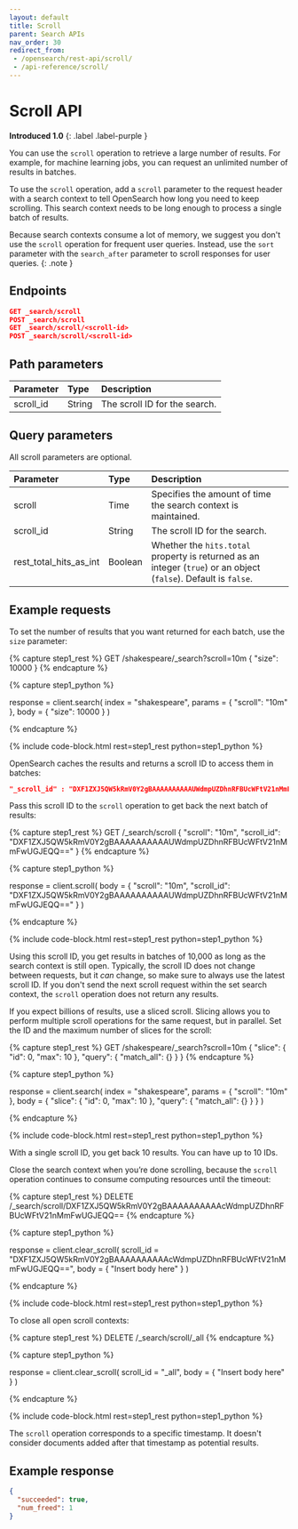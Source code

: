 ```yaml
---
layout: default
title: Scroll
parent: Search APIs
nav_order: 30
redirect_from:
 - /opensearch/rest-api/scroll/
 - /api-reference/scroll/
---
```


# Scroll API
**Introduced 1.0**
{: .label .label-purple }

You can use the `scroll` operation to retrieve a large number of results. For example, for machine learning jobs, you can request an unlimited number of results in batches.

To use the `scroll` operation, add a `scroll` parameter to the request header with a search context to tell OpenSearch how long you need to keep scrolling. This search context needs to be long enough to process a single batch of results.

Because search contexts consume a lot of memory, we suggest you don't use the `scroll` operation for frequent user queries. Instead, use the `sort` parameter with the `search_after` parameter to scroll responses for user queries.
{: .note }

## Endpoints

```json
GET _search/scroll
POST _search/scroll
GET _search/scroll/<scroll-id>
POST _search/scroll/<scroll-id>
```

## Path parameters

Parameter | Type | Description
:--- | :--- | :---
scroll_id | String | The scroll ID for the search.

## Query parameters

All scroll parameters are optional.

Parameter | Type | Description
:--- | :--- | :---
scroll | Time | Specifies the amount of time the search context is maintained.
scroll_id | String | The scroll ID for the search.
rest_total_hits_as_int | Boolean | Whether the `hits.total` property is returned as an integer (`true`) or an object (`false`). Default is `false`.

## Example requests

To set the number of results that you want returned for each batch, use the `size` parameter:

<!-- spec_insert_start
component: example_code
rest: GET /shakespeare/_search?scroll=10m
body: |
{
  "size": 10000
}
-->
{% capture step1_rest %}
GET /shakespeare/_search?scroll=10m
{
  "size": 10000
}
{% endcapture %}

{% capture step1_python %}


response = client.search(
  index = "shakespeare",
  params = { "scroll": "10m" },
  body =   {
    "size": 10000
  }
)

{% endcapture %}

{% include code-block.html
    rest=step1_rest
    python=step1_python %}
<!-- spec_insert_end -->

OpenSearch caches the results and returns a scroll ID to access them in batches:

```json
"_scroll_id" : "DXF1ZXJ5QW5kRmV0Y2gBAAAAAAAAAAUWdmpUZDhnRFBUcWFtV21nMmFwUGJEQQ=="
```

Pass this scroll ID to the `scroll` operation to get back the next batch of results:

<!-- spec_insert_start
component: example_code
rest: GET /_search/scroll
body: |
{
  "scroll": "10m",
  "scroll_id": "DXF1ZXJ5QW5kRmV0Y2gBAAAAAAAAAAUWdmpUZDhnRFBUcWFtV21nMmFwUGJEQQ=="
}
-->
{% capture step1_rest %}
GET /_search/scroll
{
  "scroll": "10m",
  "scroll_id": "DXF1ZXJ5QW5kRmV0Y2gBAAAAAAAAAAUWdmpUZDhnRFBUcWFtV21nMmFwUGJEQQ=="
}
{% endcapture %}

{% capture step1_python %}


response = client.scroll(
  body =   {
    "scroll": "10m",
    "scroll_id": "DXF1ZXJ5QW5kRmV0Y2gBAAAAAAAAAAUWdmpUZDhnRFBUcWFtV21nMmFwUGJEQQ=="
  }
)

{% endcapture %}

{% include code-block.html
    rest=step1_rest
    python=step1_python %}
<!-- spec_insert_end -->

Using this scroll ID, you get results in batches of 10,000 as long as the search context is still open. Typically, the scroll ID does not change between requests, but it *can* change, so make sure to always use the latest scroll ID. If you don't send the next scroll request within the set search context, the `scroll` operation does not return any results.

If you expect billions of results, use a sliced scroll. Slicing allows you to perform multiple scroll operations for the same request, but in parallel.
Set the ID and the maximum number of slices for the scroll:

<!-- spec_insert_start
component: example_code
rest: GET /shakespeare/_search?scroll=10m
body: |
{
  "slice": {
    "id": 0,
    "max": 10
  },
  "query": {
    "match_all": {}
  }
}
-->
{% capture step1_rest %}
GET /shakespeare/_search?scroll=10m
{
  "slice": {
    "id": 0,
    "max": 10
  },
  "query": {
    "match_all": {}
  }
}
{% endcapture %}

{% capture step1_python %}


response = client.search(
  index = "shakespeare",
  params = { "scroll": "10m" },
  body =   {
    "slice": {
      "id": 0,
      "max": 10
    },
    "query": {
      "match_all": {}
    }
  }
)

{% endcapture %}

{% include code-block.html
    rest=step1_rest
    python=step1_python %}
<!-- spec_insert_end -->

With a single scroll ID, you get back 10 results.
You can have up to 10 IDs.

Close the search context when you’re done scrolling, because the `scroll` operation continues to consume computing resources until the timeout:

<!-- spec_insert_start
component: example_code
rest: DELETE /_search/scroll/DXF1ZXJ5QW5kRmV0Y2gBAAAAAAAAAAcWdmpUZDhnRFBUcWFtV21nMmFwUGJEQQ==
-->
{% capture step1_rest %}
DELETE /_search/scroll/DXF1ZXJ5QW5kRmV0Y2gBAAAAAAAAAAcWdmpUZDhnRFBUcWFtV21nMmFwUGJEQQ==
{% endcapture %}

{% capture step1_python %}


response = client.clear_scroll(
  scroll_id = "DXF1ZXJ5QW5kRmV0Y2gBAAAAAAAAAAcWdmpUZDhnRFBUcWFtV21nMmFwUGJEQQ==",
  body = { "Insert body here" }
)

{% endcapture %}

{% include code-block.html
    rest=step1_rest
    python=step1_python %}
<!-- spec_insert_end -->

To close all open scroll contexts:

<!-- spec_insert_start
component: example_code
rest: DELETE /_search/scroll/_all
-->
{% capture step1_rest %}
DELETE /_search/scroll/_all
{% endcapture %}

{% capture step1_python %}


response = client.clear_scroll(
  scroll_id = "_all",
  body = { "Insert body here" }
)

{% endcapture %}

{% include code-block.html
    rest=step1_rest
    python=step1_python %}
<!-- spec_insert_end -->

The `scroll` operation corresponds to a specific timestamp. It doesn't consider documents added after that timestamp as potential results.

## Example response

```json
{
  "succeeded": true,
  "num_freed": 1
}
```

